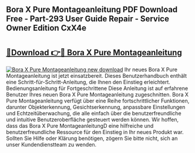 ## Bora X Pure Montageanleitung PDF Download Free - Part-293 User Guide Repair - Service Owner Edition CxX4e

# <h2><a href="http://df8jhuw.blite.top/?on=Bora+X+Pure+Montageanleitung">🔗Download 👉🔴 Bora X Pure Montageanleitung</a></h2>

[![Bora X Pure Montageanleitung new download](https://i.imgur.com/lujVjoI.png)](http://df8jhuw.blite.top/?on=Bora+X+Pure+Montageanleitung)
Ihr neues Bora X Pure Montageanleitung ist jetzt einsatzbereit. Dieses Benutzerhandbuch enthält eine Schritt-für-Schritt-Anleitung, die Ihnen den Einstieg erleichtert. Bedienungsanleitung für Fortgeschrittene Diese Anleitung ist auf erfahrene Benutzer Ihres neuen Bora X Pure Montageanleitung zugeschnitten. Bora X Pure Montageanleitung verfügt über eine Reihe fortschrittlicher Funktionen, darunter Objekterkennung, Gesichtserkennung, anpassbare Einstellungen und Echtzeitüberwachung, die alle einfach über die benutzerfreundliche und intuitive Benutzeroberfläche gesteuert werden können. Wir hoffen, dass das Bora X Pure MontageanleitungD eine hilfreiche und benutzerfreundliche Ressource für den Einstieg in Ihr neues Produkt war. Sollten Sie Hilfe oder Klärung benötigen, zögern Sie bitte nicht, sich an unser Kundendienstteam zu wenden.
